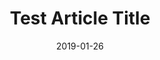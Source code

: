 ---
title: Test Article Title
date: '2019-01-26'
spoiler: Spolier, article!
cta: 'react'
category: 'article'
---
